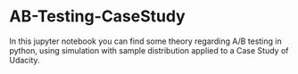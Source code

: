 # AB-Testing-CaseStudy

In this jupyter notebook you can find some theory regarding A/B testing in python, using simulation with sample distribution applied to a Case Study of Udacity.
